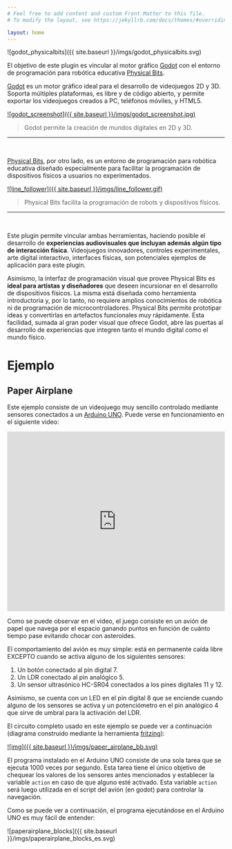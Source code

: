 ```yaml
---
# Feel free to add content and custom Front Matter to this file.
# To modify the layout, see https://jekyllrb.com/docs/themes/#overriding-theme-defaults

layout: home
---
```


![godot_physicalbits]({{ site.baseurl }}/imgs/godot_physicalbits.svg)

El objetivo de este plugin es vincular al motor gráfico [Godot](https://godotengine.org/) con el entorno de programación para robótica educativa [Physical Bits](https://gira.github.io/PhysicalBits/).

[Godot](https://godotengine.org/) es un motor gráfico ideal para el desarrollo de videojuegos 2D y 3D. Soporta múltiples plataformas, es libre y de código abierto, y permite exportar los videojuegos creados a PC, teléfonos móviles, y HTML5.

[![godot_screenshot]({{ site.baseurl }}/imgs/godot_screenshot.jpg)](https://godotengine.org/)
> Godot permite la creación de mundos digitales en 2D y 3D.

<hr>
<br>

[Physical Bits](https://gira.github.io/PhysicalBits/), por otro lado, es un entorno de programación para robótica educativa diseñado especialmente para facilitar la programación de dispositivos físicos a usuarios no experimentados.

[![line_follower]({{ site.baseurl }}/imgs/line_follower.gif)](https://gira.github.io/PhysicalBits/)
> Physical Bits facilita la programación de robots y dispositivos físicos.

<hr>
<br>

Este plugin permite vincular ambas herramientas, haciendo posible el desarrollo de __experiencias audiovisuales que incluyan además algún tipo de interacción física__. Videojuegos innovadores, controles experimentales, arte digital interactivo, interfaces físicas, son potenciales ejemplos de aplicación para este plugin.

Asimismo, la interfaz de programación visual que provee Physical Bits es __ideal para artistas y diseñadores__ que deseen incursionar en el desarrollo de dispositivos físicos. La misma está diseñada como herramienta introductoria y, por lo tanto, no requiere amplios conocimientos de robótica ni de programación de microcontroladores. Physical Bits permite prototipar ideas y convertirlas en artefactos funcionales muy rápidamente. Esta facilidad, sumada al gran poder visual que ofrece Godot, abre las puertas al desarrollo de experiencias que integren tanto el mundo digital como el mundo físico.


# Ejemplo
## Paper Airplane

Este ejemplo consiste de un videojuego muy sencillo controlado mediante sensores conectados a un [Arduino UNO](https://store.arduino.cc/usa/arduino-uno-rev3). Puede verse en funcionamiento en el siguiente video:

<iframe width="100%" height="416" src="https://www.youtube.com/embed/V3eIrDwEnkA" title="YouTube video player" frameborder="0" allow="accelerometer; autoplay; clipboard-write; encrypted-media; gyroscope; picture-in-picture" allowfullscreen></iframe>

Como se puede observar en el video, el juego consiste en un avión de papel que navega por el espacio ganando puntos en función de cuánto tiempo pase evitando chocar con asteroides.

El comportamiento del avión es muy simple: está en permanente caída libre EXCEPTO cuando se activa alguno de los siguientes sensores:

1. Un botón conectado al pin digital 7.
2. Un LDR conectado al pin analógico 5.
3. Un sensor ultrasónico HC-SR04 conectados a los pines digitales 11 y 12.

Asimismo, se cuenta con un LED en el pin digital 8 que se enciende cuando alguno de los sensores se activa y un potenciómetro en el pin analógico 4 que sirve de umbral para la activación del LDR.

El circuito completo usado en este ejemplo se puede ver a continuación (diagrama construido mediante la herramienta [fritzing](https://fritzing.org/)):

[![img]({{ site.baseurl }}/imgs/paper_airplane_bb.svg)](https://fritzing.org/)

El programa instalado en el Arduino UNO consiste de una sola tarea que se ejecuta 1000 veces por segundo. Esta tarea tiene el único objetivo de chequear los valores de los sensores antes mencionados y establecer la variable `action` en caso de que alguno esté activado. Esta variable `action` será luego utilizada en el script del avión (en godot) para controlar la navegación.

Como se puede ver a continuación, el programa ejecutándose en el Arduino UNO es muy fácil de entender:

![paperairplane_blocks]({{ site.baseurl }}/imgs/paperairplane_blocks_es.svg)
